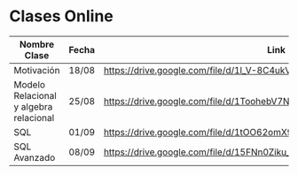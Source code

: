 # Clases Online

| Nombre Clase | Fecha | Link |
|--------------|-------|------|
|Motivación|18/08|https://drive.google.com/file/d/1l_V-8C4ukV_xOrDxRZMpud8XdyBr8uTU/view|
|Modelo Relacional y algebra relacional|25/08|https://drive.google.com/file/d/1ToohebV7N1tPUf-G7ugv-KW9cNg9m5FB/view|
|SQL|01/09|https://drive.google.com/file/d/1tOO62omX9jUQCNzQe_XMkQJMfoEg6Gm5/view|
|SQL Avanzado|08/09|https://drive.google.com/file/d/15FNn0Ziku_4rTj7I87sIBpAkFQ_o5e4Q/view|
